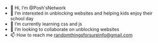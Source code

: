 - 👋 Hi, I’m @Posh'sNetwork
- 👀 I’m interested in unblocking websites and helping kids enjoy their school day
- 🌱 I’m currently learning css and js 
- 💞️ I’m looking to collaborate on unblocking websites
- 📫 How to reach me randomthingsforsureinfo@gmail.com

<!---
PoshIsEpic/PoshIsEpic is a ✨ special ✨ repository because its `README.md` (this file) appears on your GitHub profile.
You can click the Preview link to take a look at your changes.
--->
